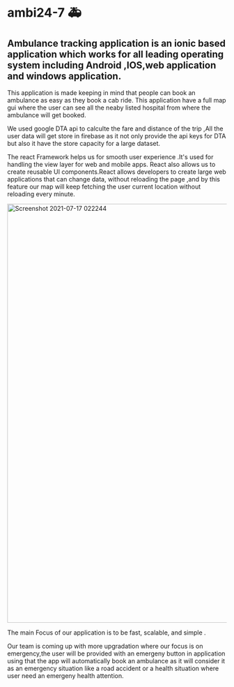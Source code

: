 # ambi24-7 :ambulance:

## Ambulance tracking application is an ionic based application  which works for all leading operating system including Android ,IOS,web application and windows application.

This application is made keeping in mind that people can book an ambulance as easy as they book a cab ride.
This application have a full map gui where the user can see all the neaby listed hospital from where the ambulance will get booked.

We used google DTA api to calculte the fare and distance of the trip ,All the user data will get store in firebase as it not only  provide the api keys for DTA  but  also it  have the store capacity for a large dataset.

The react Framework helps us for smooth user experience .It's used for handling the view layer for web and mobile apps. React also allows us to create reusable UI components.React allows developers to create large web applications that can change data, without reloading the page ,and by  this feature our map will keep fetching the user current location without reloading every minute. 

<img width="960" alt="Screenshot 2021-07-17 022244" src="https://user-images.githubusercontent.com/53573825/126080298-06165e31-4f5a-4a22-a7e8-37bb44b69a4a.png">


The main Focus of our application  is to be fast, scalable, and simple .

Our team is coming up with more upgradation where our focus is on emergency,the user will be provided with an emergeny button in application using that the app will automatically book an ambulance as it will consider it as an emergency situation like a road accident or  a health situation where user need an emergeny health attention.
